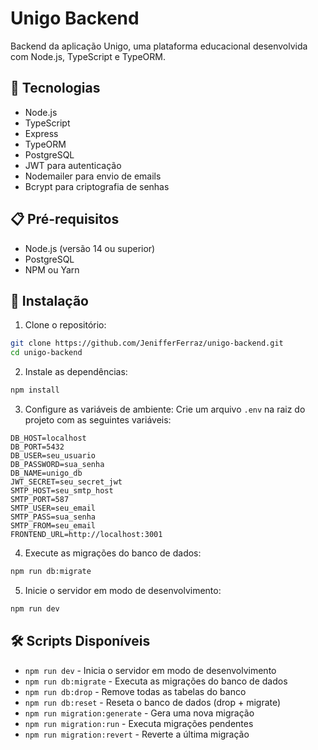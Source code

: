 # Unigo Backend

Backend da aplicação Unigo, uma plataforma educacional desenvolvida com Node.js, TypeScript e TypeORM.

## 🚀 Tecnologias

- Node.js
- TypeScript
- Express
- TypeORM
- PostgreSQL
- JWT para autenticação
- Nodemailer para envio de emails
- Bcrypt para criptografia de senhas

## 📋 Pré-requisitos

- Node.js (versão 14 ou superior)
- PostgreSQL
- NPM ou Yarn

## 🔧 Instalação

1. Clone o repositório:
```bash
git clone https://github.com/JenifferFerraz/unigo-backend.git
cd unigo-backend
```

2. Instale as dependências:
```bash
npm install
```

3. Configure as variáveis de ambiente:
Crie um arquivo `.env` na raiz do projeto com as seguintes variáveis:
```env
DB_HOST=localhost
DB_PORT=5432
DB_USER=seu_usuario
DB_PASSWORD=sua_senha
DB_NAME=unigo_db
JWT_SECRET=seu_secret_jwt
SMTP_HOST=seu_smtp_host
SMTP_PORT=587
SMTP_USER=seu_email
SMTP_PASS=sua_senha
SMTP_FROM=seu_email
FRONTEND_URL=http://localhost:3001
```

4. Execute as migrações do banco de dados:
```bash
npm run db:migrate
```

5. Inicie o servidor em modo de desenvolvimento:
```bash
npm run dev
```


## 🛠️ Scripts Disponíveis

- `npm run dev` - Inicia o servidor em modo de desenvolvimento
- `npm run db:migrate` - Executa as migrações do banco de dados
- `npm run db:drop` - Remove todas as tabelas do banco
- `npm run db:reset` - Reseta o banco de dados (drop + migrate)
- `npm run migration:generate` - Gera uma nova migração
- `npm run migration:run` - Executa migrações pendentes
- `npm run migration:revert` - Reverte a última migração


